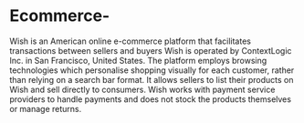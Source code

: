 # Ecommerce-
Wish is an American online e-commerce platform that facilitates transactions between sellers and buyers Wish is operated by ContextLogic Inc. in San Francisco, United States. The platform employs browsing technologies which personalise shopping visually for each customer, rather than relying on a search bar format. It allows sellers to list their products on Wish and sell directly to consumers. Wish works with payment service providers to handle payments and does not stock the products themselves or manage returns.
